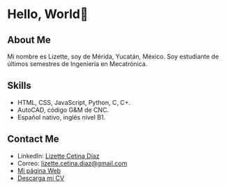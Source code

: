 # Hello, World👋

 ## About Me 
 Mi nombre es Lizette, soy de Mérida, Yucatán, México.
 Soy estudiante de últimos semestres de Ingeniería en Mecatrónica. 
 ## Skills
- HTML, CSS, JavaScript, Python, C, C+.
- AutoCAD, código G&M de CNC.
- Español nativo, inglés nivel B1.
 ## Contact Me
 - LinkedIn: [Lizette Cetina Díaz](https://www.linkedin.com/in/lizette-cetina-d%C3%ADaz-a2285b310/)
 - Correo: lizette.cetina.diaz@gmail.com
 - [Mi página Web](https://lizt-cd.github.io/portafolio2024/)
 - [Descarga mi CV](cv.pdf)

